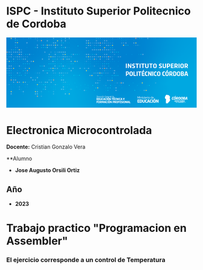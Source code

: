 # ISPC - Instituto Superior Politecnico de Cordoba  

[![Instituto](/assets/BannerElect.png)](/assets/BannerElect.png)
  
# Electronica Microcontrolada

**Docente:** Cristian Gonzalo Vera
  
**Alumno

- **Jose Augusto Orsili Ortiz**  

## Año
- **2023**

# Trabajo practico "Programacion en Assembler"
### El ejercicio corresponde a un control de Temperatura 